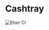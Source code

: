 # Cashtray

![Elixir CI](https://github.com/maxmaccari/cashtray_backend/workflows/Elixir%20CI/badge.svg?branch=master)
